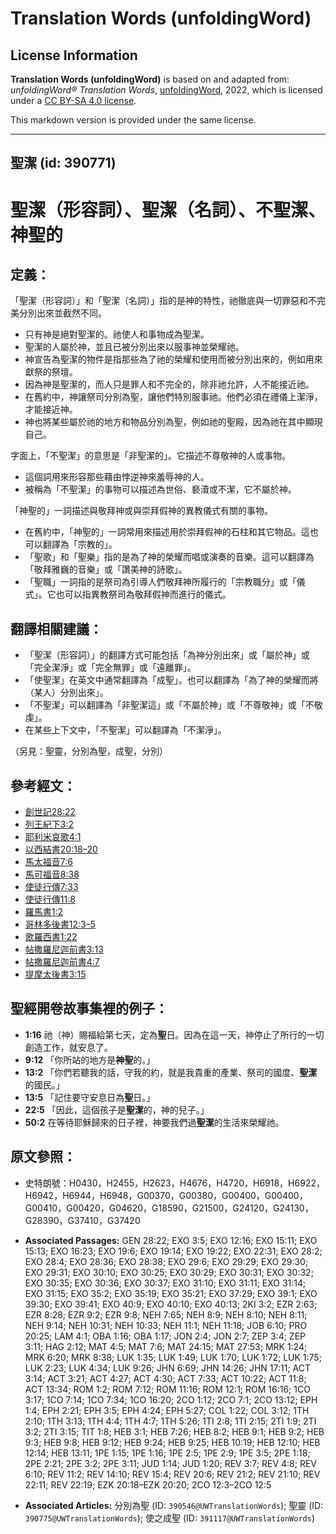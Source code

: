 # Translation Words (unfoldingWord)

## License Information

**Translation Words (unfoldingWord)** is based on and adapted from: _unfoldingWord® Translation Words_, [unfoldingWord](https://unfoldingword.org/utw), 2022, which is licensed under a [CC BY-SA 4.0 license](https://creativecommons.org/licenses/by-sa/4.0/legalcode.en).

This markdown version is provided under the same license.



--------------------------------

## 聖潔 (id: 390771)

聖潔（形容詞）、聖潔（名詞）、不聖潔、神聖的
======================

定義：
---

「聖潔（形容詞）」和「聖潔（名詞）」指的是神的特性，祂徹底與一切罪惡和不完美分別出來並截然不同。

* 只有神是絕對聖潔的。祂使人和事物成為聖潔。
* 聖潔的人屬於神，並且已被分別出來以服事神並榮耀祂。
* 神宣告為聖潔的物件是指那些為了祂的榮耀和使用而被分別出來的，例如用來獻祭的祭壇。
* 因為神是聖潔的，而人只是罪人和不完全的，除非祂允許，人不能接近祂。
* 在舊約中，神讓祭司分別為聖，讓他們特別服事祂。他們必須在禮儀上潔淨，才能接近神。
* 神也將某些屬於祂的地方和物品分別為聖，例如祂的聖殿，因為祂在其中顯現自己。

字面上，「不聖潔」的意思是「非聖潔的」。它描述不尊敬神的人或事物。

* 這個詞用來形容那些藉由悖逆神來羞辱神的人。
* 被稱為「不聖潔」的事物可以描述為世俗、褻瀆或不潔，它不屬於神。

「神聖的」一詞描述與敬拜神或與崇拜假神的異教儀式有關的事物。

* 在舊約中，「神聖的」一詞常用來描述用於崇拜假神的石柱和其它物品。這也可以翻譯為「宗教的」。
* 「聖歌」和「聖樂」指的是為了神的榮耀而唱或演奏的音樂。這可以翻譯為「敬拜雅巍的音樂」或「讚美神的詩歌」。
* 「聖職」一詞指的是祭司為引導人們敬拜神所履行的「宗教職分」或「儀式」。它也可以指異教祭司為敬拜假神而進行的儀式。

翻譯相關建議：
-------

* 「聖潔（形容詞）」的翻譯方式可能包括「為神分別出來」或「屬於神」或「完全潔淨」或「完全無罪」或「遠離罪」。
* 「使聖潔」在英文中通常翻譯為「成聖」。也可以翻譯為「為了神的榮耀而將（某人）分別出來」。
* 「不聖潔」可以翻譯為「非聖潔這」或「不屬於神」或「不尊敬神」或「不敬虔」。
* 在某些上下文中，「不聖潔」可以翻譯為「不潔淨」。

（另見：聖靈，分別為聖，成聖，分別）

參考經文：
-----

* [創世記28:22](https://ref.ly/Gen28:22)
* [列王紀下3:2](https://ref.ly/2Kgs3:2)
* [耶利米哀歌4:1](https://ref.ly/Lam4:1)
* [以西結書20:18–20](https://ref.ly/Ezek20:18-Ezek20:20)
* [馬太福音7:6](https://ref.ly/Matt7:6)
* [馬可福音8:38](https://ref.ly/Mark8:38)
* [使徒行傳7:33](https://ref.ly/Acts7:33)
* [使徒行傳11:8](https://ref.ly/Acts11:8)
* [羅馬書1:2](https://ref.ly/Rom1:2)
* [哥林多後書12:3–5](https://ref.ly/2Cor12:3-2Cor12:5)
* [歌羅西書1:22](https://ref.ly/Col1:22)
* [帖撒羅尼迦前書3:13](https://ref.ly/1Thess3:13)
* [帖撒羅尼迦前書4:7](https://ref.ly/1Thess4:7)
* [提摩太後書3:15](https://ref.ly/2Tim3:15)

聖經開卷故事集裡的例子：
------------

* **1:16** 祂（神）賜福給第七天，定為**聖**日。因為在這一天，神停止了所行的一切創造工作，就安息了。
* **9:12** 「你所站的地方是**神聖**的。」
* **13:2** 「你們若聽我的話，守我的約，就是我貴重的產業、祭司的國度、**聖潔**的國民。」
* **13:5** 「記住要守安息日為**聖**日。」
* **22:5** 「因此，這個孩子是**聖潔**的，神的兒子。」
* **50:2** 在等待耶穌歸來的日子裡，神要我們過**聖潔**的生活來榮耀祂。

原文參照：
-----

* 史特朗號：H0430，H2455，H2623，H4676，H4720，H6918，H6922，H6942，H6944，H6948，G00370，G00380，G00400，G00400，G00410，G00420，G04620，G18590，G21500，G24120，G24130，G28390，G37410，G37420

* **Associated Passages:** GEN 28:22; EXO 3:5; EXO 12:16; EXO 15:11; EXO 15:13; EXO 16:23; EXO 19:6; EXO 19:14; EXO 19:22; EXO 22:31; EXO 28:2; EXO 28:4; EXO 28:36; EXO 28:38; EXO 29:6; EXO 29:29; EXO 29:30; EXO 29:31; EXO 30:10; EXO 30:25; EXO 30:29; EXO 30:31; EXO 30:32; EXO 30:35; EXO 30:36; EXO 30:37; EXO 31:10; EXO 31:11; EXO 31:14; EXO 31:15; EXO 35:2; EXO 35:19; EXO 35:21; EXO 37:29; EXO 39:1; EXO 39:30; EXO 39:41; EXO 40:9; EXO 40:10; EXO 40:13; 2KI 3:2; EZR 2:63; EZR 8:28; EZR 9:2; EZR 9:8; NEH 7:65; NEH 8:9; NEH 8:10; NEH 8:11; NEH 9:14; NEH 10:31; NEH 10:33; NEH 11:1; NEH 11:18; JOB 6:10; PRO 20:25; LAM 4:1; OBA 1:16; OBA 1:17; JON 2:4; JON 2:7; ZEP 3:4; ZEP 3:11; HAG 2:12; MAT 4:5; MAT 7:6; MAT 24:15; MAT 27:53; MRK 1:24; MRK 6:20; MRK 8:38; LUK 1:35; LUK 1:49; LUK 1:70; LUK 1:72; LUK 1:75; LUK 2:23; LUK 4:34; LUK 9:26; JHN 6:69; JHN 14:26; JHN 17:11; ACT 3:14; ACT 3:21; ACT 4:27; ACT 4:30; ACT 7:33; ACT 10:22; ACT 11:8; ACT 13:34; ROM 1:2; ROM 7:12; ROM 11:16; ROM 12:1; ROM 16:16; 1CO 3:17; 1CO 7:14; 1CO 7:34; 1CO 16:20; 2CO 1:12; 2CO 7:1; 2CO 13:12; EPH 1:4; EPH 2:21; EPH 3:5; EPH 4:24; EPH 5:27; COL 1:22; COL 3:12; 1TH 2:10; 1TH 3:13; 1TH 4:4; 1TH 4:7; 1TH 5:26; 1TI 2:8; 1TI 2:15; 2TI 1:9; 2TI 3:2; 2TI 3:15; TIT 1:8; HEB 3:1; HEB 7:26; HEB 8:2; HEB 9:1; HEB 9:2; HEB 9:3; HEB 9:8; HEB 9:12; HEB 9:24; HEB 9:25; HEB 10:19; HEB 12:10; HEB 12:14; HEB 13:11; 1PE 1:15; 1PE 1:16; 1PE 2:5; 1PE 2:9; 1PE 3:5; 2PE 1:18; 2PE 2:21; 2PE 3:2; 2PE 3:11; JUD 1:14; JUD 1:20; REV 3:7; REV 4:8; REV 6:10; REV 11:2; REV 14:10; REV 15:4; REV 20:6; REV 21:2; REV 21:10; REV 22:11; REV 22:19; EZK 20:18–EZK 20:20; 2CO 12:3–2CO 12:5
* **Associated Articles:** 分別為聖 (ID: `390546@UWTranslationWords`); 聖靈 (ID: `390775@UWTranslationWords`); 使之成聖 (ID: `391117@UWTranslationWords`)


